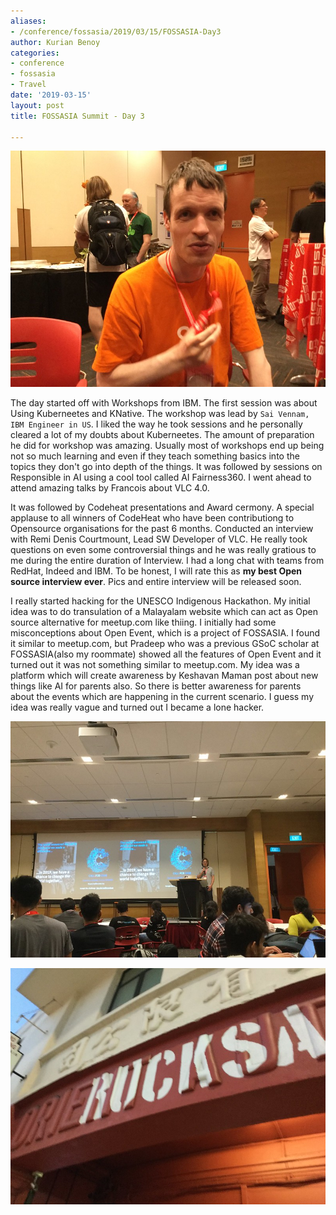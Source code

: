```yaml
---
aliases:
- /conference/fossasia/2019/03/15/FOSSASIA-Day3
author: Kurian Benoy
categories:
- conference
- fossasia
- Travel
date: '2019-03-15'
layout: post
title: FOSSASIA Summit - Day 3

---
```


![Interview with Remi Denis Courmont](/posts/images/fossasia_summit_2019/remi_interview.jpg)

The day started off with Workshops from IBM. The first session was about Using
Kuberneetes and KNative. The workshop was lead by `Sai Vennam, IBM Engineer in
US`. I liked the way he took sessions and he personally cleared a lot of my
doubts about Kuberneetes. The amount of preparation he did for workshop was
amazing. Usually most of workshops end up being not so much learning and even if
they teach something basics into the topics they don't go into depth of the
things. It was followed by sessions on Responsible in AI using a cool tool
called AI Fairness360. I went ahead to attend amazing talks by Francois about
VLC 4.0.

It was followed by Codeheat presentations and Award cermony. A special applause
to all winners of CodeHeat who have been contributiong to Opensource
organisations for the past 6 months. Conducted an interview with Remi Denis
Courtmount, Lead SW Developer of VLC. He really took questions on even some
controversial things and he was really gratious to me during the entire duration
of Interview. I had a long chat with teams from RedHat, Indeed and IBM. To be
honest, I will rate this as **my best Open source interview ever**. Pics and
entire interview will be released soon.


I really started hacking for the UNESCO Indigenous Hackathon. My initial idea
was to do transulation of a Malayalam website which can act as Open source
alternative for meetup.com like thiing. I initially had some misconceptions
about Open Event, which is a project of FOSSASIA. I found it similar to
meetup.com, but Pradeep who was a previous GSoC scholar at FOSSASIA(also my
roommate) showed all the features of Open Event and it turned out it was not
something similar to meetup.com. My idea was a platform which will create awareness by
Keshavan Maman post about new things like AI for parents also. So there is
better awareness for parents about the events which are happening in the current
scenario. I guess my idea was really vague and turned out I became a lone
hacker.

![Snap from FOSSASIA Hackathon](/posts/images/fossasia_summit_2019/fossasia_hackathon.jpg)

![Front view of our hotel](/posts/images/fossasia_summit_2019/rucksackin.jpg)